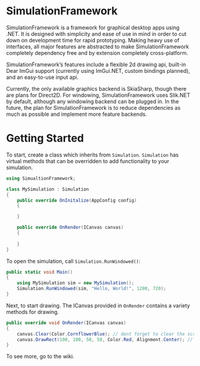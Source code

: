 # SimulationFramework
SimulationFramework is a framework for graphical desktop apps using .NET. It is designed with simplicity and ease of use in mind in order to cut down on development time for rapid prototyping. Making heavy use of interfaces, all major features are abstracted to make SimulationFramework completely dependency free and by extension completely cross-platform.

SimulationFramework’s features include a flexible 2d drawing api, built-in Dear ImGui support (currently using ImGui.NET, custom bindings planned), and an easy-to-use input api.

Currently, the only available graphics backend is SkiaSharp, though there are plans for Direct2D. For windowing, SimulationFramework uses Slik.NET by default, although any windowing backend can be plugged in. In the future, the plan for SimulationFramework is to reduce dependencies as much as possible and implement more feature backends.

# Getting Started

To start, create a class which inherits from `Simulation`. `Simulation` has virtual methods that can be overridden to add functionality to your simulation.
```cs
using SimualtionFramework;

class MySimulation : Simulation
{
    public override OnInitalize(AppConfig config)
    {

    }

    public override OnRender(ICanvas canvas)
    {
    
    }
}
```

To open the simulation, call `Simulation.RunWindowed()`:

```cs
public static void Main()
{
    using MySimulation sim = new MySimulation();
    Simulation.RunWindowed(sim, "Hello, World!", 1280, 720);
}
```

Next, to start drawing. The ICanvas provided in `OnRender` contains a variety methods for drawing.

```cs
public override void OnRender(ICanvas canvas)
{
    canvas.Clear(Color.CornflowerBlue); // dont forget to clear the screen each frame!
    canvas.DrawRect(100, 100, 50, 50, Color.Red, Alignment.Center); // draw a 50 pixel wide red square centered around (100, 100)
}
```
To see more, go to the wiki.
